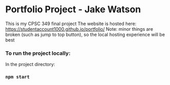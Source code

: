 # Portfolio Project - Jake Watson
This is my CPSC 349 final project
The website is hosted here: https://studentaccount1000.github.io/portfolio/
Note: minor things are broken (such as jump to top button), so the local hosting experience will be best


### To run the project locally:
In the project directory:
### `npm start`
